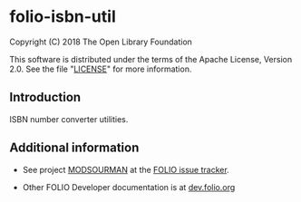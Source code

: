 # folio-isbn-util

Copyright (C) 2018 The Open Library Foundation

This software is distributed under the terms of the Apache License,
Version 2.0. See the file "[LICENSE](LICENSE)" for more information.

## Introduction

ISBN number converter utilities.

## Additional information

* See project [MODSOURMAN](https://issues.folio.org/browse/MODSOURMAN)
at the [FOLIO issue tracker](https://dev.folio.org/guidelines/issue-tracker).

* Other FOLIO Developer documentation is at [dev.folio.org](https://dev.folio.org/)
